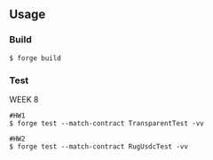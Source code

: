 ## Usage

### Build

```shell
$ forge build
```

### Test

WEEK 8
```shell
#HW1
$ forge test --match-contract TransparentTest -vv

#HW2
$ forge test --match-contract RugUsdcTest -vv
```